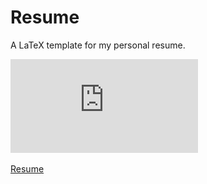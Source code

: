 # Resume
A LaTeX template for my personal resume.

[![Resume](https://github.com/ChristyYuen/Resume/blob/main/Yuen_Christy_Resume.pdf)](https://github.com/ChristyYuen/Resume/blob/main/Yuen_Christy_Resume.png)

[Resume](https://github.com/ChristyYuen/Resume/blob/main/Yuen_Christy_Resume.pdf)
